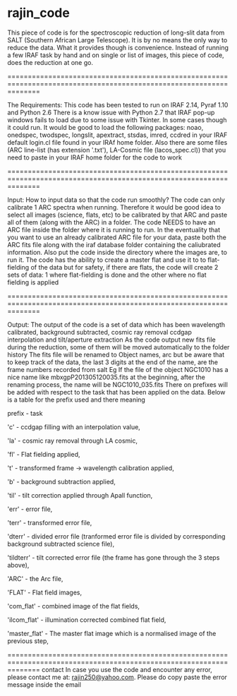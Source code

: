 rajin_code
==========
This piece of code is for the spectroscopic reduction of long-slit data from SALT (Southern African Large Telescope).
It is by no means the only way to reduce the data. What it provides though is convenience. Instead of running a few 
IRAF task by hand and on single or list of images, this piece of code, does the reduction at one go.

====================================================================================================================

The Requirements:
This code has been tested to run on IRAF 2.14, Pyraf 1.10 and Python 2.6
There is a know issue with Python 2.7 that IRAF pop-up windows fails to load due to some issue with Tkinter. In some 
cases though it could run.
It would be good to load the following packages: noao, onedspec, twodspec, longslit, apextract, stsdas, imred, ccdred
in your IRAF default login.cl file found in your IRAf home folder.
Also there are some files (ARC line-list (has extension '.txt'), LA-Cosmic file (lacos_spec.cl)) that you need to paste in your IRAF home folder for the code
to work

====================================================================================================================

Input:
How to input data so that the code run smoothly?
The code can only calibrate 1 ARC spectra when running.
Therefore it would be good idea to select all images (science, flats, etc) to be calibrated by that ARC and paste 
all of them (along with the ARC) in a folder.
The code NEEDS to have an ARC file inside the folder where it is running to run. In the eventuality that you want to 
use an already calibrated ARC file for your data, paste both the ARC fits file along with the iraf database folder
containing the caliubrated information. 
Also put the code inside the directory where the images are, to run it.
The code has the ability to create a master flat and use it to to flat-fielding of the data but for safety, if there 
are flats, the code will create 2 sets of data: 1 where flat-fielding is done and the other where no flat fielding is
applied

====================================================================================================================

Output:
The output of the code is a set of data which has been wavelength calibrated, background subtracted, cosmic ray removal
ccdgap interpolation and  tilt/aperture extraction
As the code output new fits file during the reduction, some of them will be moved automatically to the folder history
The fits file will be renamed to Object names, arc but be aware that to keep track of the data, the last 3 digits at 
the end of the name, are the frame numbers recorded from salt
Eg
If the file of the object NGC1010 has a nice name like mbxgpP201305120035.fits at the beginning, after the renaming 
process, the name will be NGC1010_035.fits
There on prefixes will be added with respect to the task that has been applied on the data. Below is a table for the 
prefix used and there meaning

prefix    -    task

'c'      -       ccdgap filling with an interpolation value,

'la'     -       cosmic ray removal through LA cosmic,

'fl'     -       Flat fielding applied,

't'      -       transformed frame -> wavelength calibration applied,

'b'      -       background subtraction applied,

'til'    -       tilt correction applied through Apall function, 

'err'    -       error file,

'terr'   -       transformed error file,

'dterr'  -       divided error file (tranformed error file is divided by corresponding background subtracted science file),

'tildterr'  -    tilt corrected error file (the frame has gone through the 3 steps above),

'ARC'     -      the Arc file,

'FLAT'    -      Flat field images,

'com_flat'  -    combined image of the flat fields,

'ilcom_flat'  -  illumination corrected combined flat field,

'master_flat' -  The master flat image which is a normalised image of the previous step,

====================================================================================================================
contact
In case you use the code and encounter any error, please contact me at: rajin250@yahoo.com. Please do copy paste the 
error message inside the email
